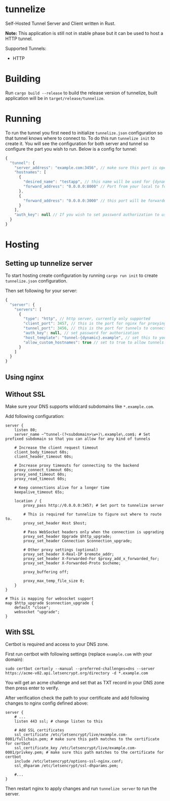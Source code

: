 # tunnelize

Self-Hosted Tunnel Server and Client written in Rust.

**Note:** This application is still not in stable phase but it can be used to host a HTTP tunnel.

Supported Tunnels:
* HTTP

# Building

Run `cargo build --release` to build the release version of tunnelize, built application will be in
`target/release/tunnelize`.

# Running

To run the tunnel you first need to initialize `tunnelize.json` configuration so that tunnel knows
where to connect to. To do this run `tunnelize init` to create it. You will see the configuration for both
server and tunnel so configure the part you wish to run. Below is a config for tunnel:

```js
{
  "tunnel": {
    "server_address": "example.com:3456", // make sure this port is open for tunnel to connect to
    "hostnames": [
      {
        "desired_name": "testapp", // this name will be used for {dynamic} part (check below)
        "forward_address": "0.0.0.0:8000" // Port from your local to forward
      },
      {
        "forward_address": "0.0.0.0:3000" // this port will be forwarded to a generated name.
      }
    ],
    "auth_key": null // If you wish to set password authorization to use server, set the password here.
  }
}

```

# Hosting

## Setting up tunnelize server

To start hosting create configuration by running `cargo run init` to create `tunnelize.json` configuration.

Then set following for your server:

```js
{
  "server": {
    "servers": [
      {
        "type": "http", // http server, currently only supported
        "client_port": 3457, // this is the port for nginx for proxying
        "tunnel_port": 3456, // this is the port for tunnels to connect to
        "auth_key": null, // set password for authorization
        "host_template": "tunnel-{dynamic}.example", // set this to your domain, {dynamic} part will be replaced by generated names
        "allow_custom_hostnames": true // set to true to allow tunnels to specify their own names for domains
      }
    ]
  }
}

```

## Using nginx

## Without SSL

Make sure your DNS supports wildcard subdomains like `*.example.com`.

Add following configuration:

```
server {
    listen 80;
    server_name ~^tunnel-(?<subdomain>\w+)\.example\.com$; # Set prefixed subdomain so that you can allow for any kind of tunnels

    # Increase the client request timeout
    client_body_timeout 60s;
    client_header_timeout 60s;

    # Increase proxy timeouts for connecting to the backend
    proxy_connect_timeout 60s;
    proxy_send_timeout 60s;
    proxy_read_timeout 60s;

    # Keep connections alive for a longer time
    keepalive_timeout 65s;

    location / {
        proxy_pass http://0.0.0.0:3457; # Set port to tunnelize server

        # This is required for tunnelize to figure out where to route to.
        proxy_set_header Host $host;

        # Pass WebSocket headers only when the connection is upgrading
        proxy_set_header Upgrade $http_upgrade;
        proxy_set_header Connection $connection_upgrade;

        # Other proxy settings (optional)
        proxy_set_header X-Real-IP $remote_addr;
        proxy_set_header X-Forwarded-For $proxy_add_x_forwarded_for;
        proxy_set_header X-Forwarded-Proto $scheme;

        proxy_buffering off;

        proxy_max_temp_file_size 0;
    }
}

# This is mapping for websocket support
map $http_upgrade $connection_upgrade {
    default "close";
    websocket "upgrade";
}
``` 

## With SSL

Certbot is required and access to your DNS zone.

First run certbot with following settings (replace `example.com` with your domain):

```
sudo certbot certonly --manual --preferred-challenges=dns --server https://acme-v02.api.letsencrypt.org/directory -d *.example.com
```

You will get an acme challenge and set that as TXT record in your DNS zone then press enter to verify.

After verification check the path to your certificate and add following changes to nginx config defined above:

```
server {
    # ...
    listen 443 ssl; # change listen to this

    # Add SSL certificates 
    ssl_certificate /etc/letsencrypt/live/example.com-0001/fullchain.pem; # make sure this path matches to the certificate for certbot
    ssl_certificate_key /etc/letsencrypt/live/example.com-0001/privkey.pem; # make sure this path matches to the certificate for certbot
    include /etc/letsencrypt/options-ssl-nginx.conf; 
    ssl_dhparam /etc/letsencrypt/ssl-dhparams.pem;

    #...
}
```

Then restart nginx to apply changes and run `tunnelize server` to run the server.
